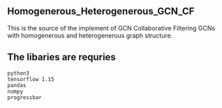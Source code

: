 ## Homogenerous_Heterogenerous_GCN_CF
This is the source of the implement of GCN Collaborative Filtering GCNs with homogenerous and heterogenerous graph structure.

## The libaries are requries
```
python3
tensorflow 1.15
pandas
numpy
progressbar
```
